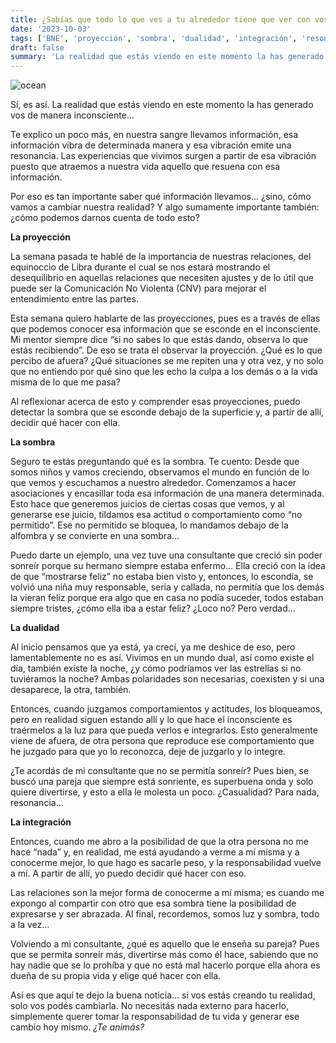 ```yaml
---
title: ¿Sabías que todo lo que ves a tu alrededor tiene que ver con vos?
date: '2023-10-03'
tags: ['BNE', 'proyección', 'sombra', 'dualidad', 'integración', 'resonancia']
draft: false
summary: 'La realidad que estás viendo en este momento la has generado vos de manera inconsciente…'
---
```



<Image alt="ocean" src="/static/images/acerca-de/sol.JPG" width={750} height={450} />



Sí, es así. La realidad que estás viendo en este momento la has generado vos de manera inconsciente…

Te explico un poco más, en nuestra sangre llevamos información, esa información vibra de determinada manera y esa vibración emite una resonancia. Las experiencias que vivimos surgen a partir de esa vibración puesto que atraemos a nuestra vida aquello que resuena con esa información. 

Por eso es tan importante saber qué información llevamos… ¿sino, cómo vamos a cambiar nuestra realidad? Y algo sumamente importante también: ¿cómo podemos darnos cuenta de todo esto?

**La proyección**

La semana pasada te hablé de la importancia de nuestras relaciones, del equinoccio de Libra durante el cual se nos estará mostrando el desequilibrio en aquellas relaciones que necesiten ajustes y de lo útil que puede ser la Comunicación No Violenta (CNV) para mejorar el entendimiento entre las partes.

Esta semana quiero hablarte de las proyecciones, pues es a través de ellas que podemos conocer esa información que se esconde en el inconsciente. Mi mentor siempre dice “si no sabes lo que estás dando, observa lo que estás recibiendo”. De eso se trata el observar la proyección. ¿Qué es lo que percibo de afuera? ¿Qué situaciones se me repiten una y otra vez, y no solo que no entiendo por qué sino que les echo la culpa a los demás o a la vida misma de lo que me pasa?

Al reflexionar acerca de esto y comprender esas proyecciones, puedo detectar la sombra que se esconde debajo de la superficie y, a partir de allí, decidir qué hacer con ella.

**La sombra**

Seguro te estás preguntando qué es la sombra. Te cuento: Desde que somos niños y vamos creciendo, observamos el mundo en función de lo que vemos y escuchamos a nuestro alrededor. Comenzamos a hacer asociaciones y encasillar toda esa información de una manera determinada. Esto hace que generemos juicios de ciertas cosas que vemos, y al generarse ese juicio, tildamos esa actitud o comportamiento como “no permitido”. Ese no permitido se bloquea, lo mandamos debajo de la alfombra y se convierte en una sombra…

Puedo darte un ejemplo, una vez tuve una consultante que creció sin poder sonreír porque su hermano siempre estaba enfermo… Ella creció con la idea de que “mostrarse feliz” no estaba bien visto y, entonces, lo escondía, se volvió una niña muy responsable, seria y callada, no permitía que los demás la vieran feliz porque era algo que en casa no podía suceder, todos estaban siempre tristes, ¿cómo ella iba a estar feliz? ¿Loco no? Pero verdad…

**La dualidad**

Al inicio pensamos que ya está, ya crecí, ya me deshice de eso, pero lamentablemente no es así. Vivimos en un mundo dual, así como existe el día, también existe la noche, ¿y cómo podríamos ver las estrellas si no tuviéramos la noche? Ambas polaridades son necesarias, coexisten y si una desaparece, la otra, también.

Entonces, cuando juzgamos comportamientos y actitudes, los bloqueamos, pero en realidad siguen estando allí y lo que hace el inconsciente es traérmelos a la luz para que pueda verlos e integrarlos. Esto generalmente viene de afuera, de otra persona que reproduce ese comportamiento que he juzgado para que yo lo reconozca, deje de juzgarlo y lo integre.

¿Te acordás de mi consultante que no se permitía sonreír? Pues bien, se buscó una pareja que siempre está sonriente, es superbuena onda y solo quiere divertirse, y esto a ella le molesta un poco. ¿Casualidad? Para nada, resonancia…

**La integración**

Entonces, cuando me abro a la posibilidad de que la otra persona no me hace “nada” y, en realidad, me está ayudando a verme a mí misma y a conocerme mejor, lo que hago es sacarle peso, y la responsabilidad vuelve a mí. A partir de allí, yo puedo decidir qué hacer con eso.

Las relaciones son la mejor forma de conocerme a mí misma; es cuando me expongo al compartir con otro que esa sombra tiene la posibilidad de expresarse y ser abrazada. Al final, recordemos, somos luz y sombra, todo a la vez…

Volviendo a mi consultante, ¿qué es aquello que le enseña su pareja? Pues que se permita sonreír más, divertirse más como él hace, sabiendo que no hay nadie que se lo prohíba y que no está mal hacerlo porque ella ahora es dueña de su propia vida y elige qué hacer con ella.

Así es que aquí te dejo la buena noticia… si vos estás creando tu realidad, solo vos podés cambiarla. No necesitás nada externo para hacerlo, simplemente querer tomar la responsabilidad de tu vida y generar ese cambio hoy mismo. *¿Te animás?*
